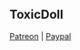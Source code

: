 ## ToxicDoll

[Patreon](https://www.patreon.com/toxicdoll) | 
[Paypal](https://www.paypal.com/donate/?hosted_button_id=YXX3TCAJZRUZE)
